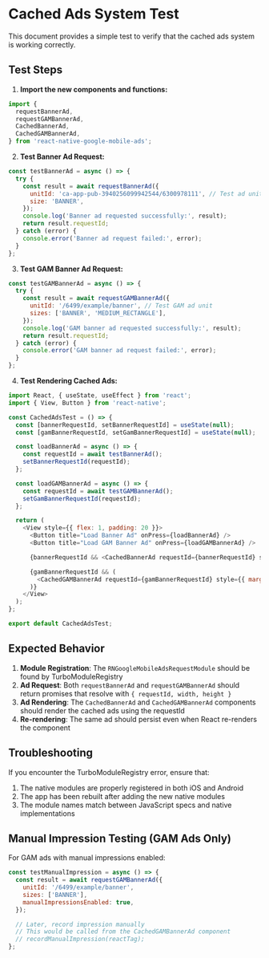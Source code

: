 # Cached Ads System Test

This document provides a simple test to verify that the cached ads system is working correctly.

## Test Steps

1. **Import the new components and functions:**

```javascript
import {
  requestBannerAd,
  requestGAMBannerAd,
  CachedBannerAd,
  CachedGAMBannerAd,
} from 'react-native-google-mobile-ads';
```

2. **Test Banner Ad Request:**

```javascript
const testBannerAd = async () => {
  try {
    const result = await requestBannerAd({
      unitId: 'ca-app-pub-3940256099942544/6300978111', // Test ad unit
      size: 'BANNER',
    });
    console.log('Banner ad requested successfully:', result);
    return result.requestId;
  } catch (error) {
    console.error('Banner ad request failed:', error);
  }
};
```

3. **Test GAM Banner Ad Request:**

```javascript
const testGAMBannerAd = async () => {
  try {
    const result = await requestGAMBannerAd({
      unitId: '/6499/example/banner', // Test GAM ad unit
      sizes: ['BANNER', 'MEDIUM_RECTANGLE'],
    });
    console.log('GAM banner ad requested successfully:', result);
    return result.requestId;
  } catch (error) {
    console.error('GAM banner ad request failed:', error);
  }
};
```

4. **Test Rendering Cached Ads:**

```javascript
import React, { useState, useEffect } from 'react';
import { View, Button } from 'react-native';

const CachedAdsTest = () => {
  const [bannerRequestId, setBannerRequestId] = useState(null);
  const [gamBannerRequestId, setGamBannerRequestId] = useState(null);

  const loadBannerAd = async () => {
    const requestId = await testBannerAd();
    setBannerRequestId(requestId);
  };

  const loadGAMBannerAd = async () => {
    const requestId = await testGAMBannerAd();
    setGamBannerRequestId(requestId);
  };

  return (
    <View style={{ flex: 1, padding: 20 }}>
      <Button title="Load Banner Ad" onPress={loadBannerAd} />
      <Button title="Load GAM Banner Ad" onPress={loadGAMBannerAd} />

      {bannerRequestId && <CachedBannerAd requestId={bannerRequestId} style={{ marginTop: 20 }} />}

      {gamBannerRequestId && (
        <CachedGAMBannerAd requestId={gamBannerRequestId} style={{ marginTop: 20 }} />
      )}
    </View>
  );
};

export default CachedAdsTest;
```

## Expected Behavior

1. **Module Registration**: The `RNGoogleMobileAdsRequestModule` should be found by TurboModuleRegistry
2. **Ad Request**: Both `requestBannerAd` and `requestGAMBannerAd` should return promises that resolve with `{ requestId, width, height }`
3. **Ad Rendering**: The `CachedBannerAd` and `CachedGAMBannerAd` components should render the cached ads using the requestId
4. **Re-rendering**: The same ad should persist even when React re-renders the component

## Troubleshooting

If you encounter the TurboModuleRegistry error, ensure that:

1. The native modules are properly registered in both iOS and Android
2. The app has been rebuilt after adding the new native modules
3. The module names match between JavaScript specs and native implementations

## Manual Impression Testing (GAM Ads Only)

For GAM ads with manual impressions enabled:

```javascript
const testManualImpression = async () => {
  const result = await requestGAMBannerAd({
    unitId: '/6499/example/banner',
    sizes: ['BANNER'],
    manualImpressionsEnabled: true,
  });

  // Later, record impression manually
  // This would be called from the CachedGAMBannerAd component
  // recordManualImpression(reactTag);
};
```
